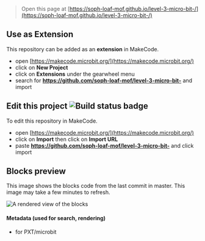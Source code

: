 
> Open this page at [https://soph-loaf-mof.github.io/level-3-micro-bit-/](https://soph-loaf-mof.github.io/level-3-micro-bit-/)

## Use as Extension

This repository can be added as an **extension** in MakeCode.

* open [https://makecode.microbit.org/](https://makecode.microbit.org/)
* click on **New Project**
* click on **Extensions** under the gearwheel menu
* search for **https://github.com/soph-loaf-mof/level-3-micro-bit-** and import

## Edit this project ![Build status badge](https://github.com/soph-loaf-mof/level-3-micro-bit-/workflows/MakeCode/badge.svg)

To edit this repository in MakeCode.

* open [https://makecode.microbit.org/](https://makecode.microbit.org/)
* click on **Import** then click on **Import URL**
* paste **https://github.com/soph-loaf-mof/level-3-micro-bit-** and click import

## Blocks preview

This image shows the blocks code from the last commit in master.
This image may take a few minutes to refresh.

![A rendered view of the blocks](https://github.com/soph-loaf-mof/level-3-micro-bit-/raw/master/.github/makecode/blocks.png)

#### Metadata (used for search, rendering)

* for PXT/microbit
<script src="https://makecode.com/gh-pages-embed.js"></script><script>makeCodeRender("{{ site.makecode.home_url }}", "{{ site.github.owner_name }}/{{ site.github.repository_name }}");</script>
